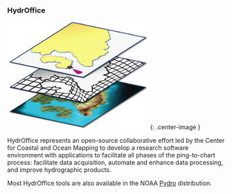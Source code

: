 ### HydrOffice

![logo](../resources/hydroffice.png){: .center-image }

HydrOffice represents an open-source collaborative effort led by the Center for Coastal and 
Ocean Mapping to develop a research software environment with applications to facilitate 
all phases of the ping-to-chart process: facilitate data acquisition, automate and enhance 
data processing, and improve hydrographic products.

Most HydrOffice tools are also available in the NOAA [Pydro](pydro.md) distribution.
